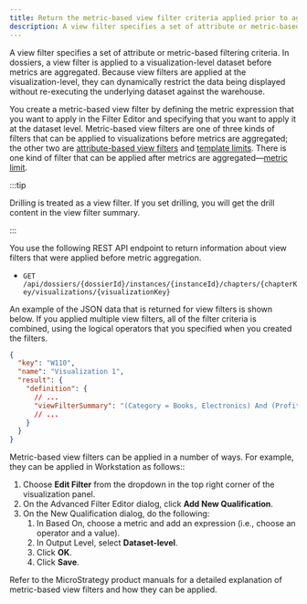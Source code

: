```yaml
---
title: Return the metric-based view filter criteria applied prior to aggregation
description: A view filter specifies a set of attribute or metric-based filtering criteria. In dossiers, a view filter is applied to a visualization-level dataset before metrics are aggregated. Because view filters are applied at the visualization-level, they can dynamically restrict the data being displayed without re-executing the underlying dataset against the warehouse.
---
```


A view filter specifies a set of attribute or metric-based filtering criteria. In dossiers, a view filter is applied to a visualization-level dataset before metrics are aggregated. Because view filters are applied at the visualization-level, they can dynamically restrict the data being displayed without re-executing the underlying dataset against the warehouse.

You create a metric-based view filter by defining the metric expression that you want to apply in the Filter Editor and specifying that you want to apply it at the dataset level. Metric-based view filters are one of three kinds of filters that can be applied to visualizations before metrics are aggregated; the other two are [attribute-based view filters](return-attribute-based-view-filters.md) and [template limits](return-template-limit-criteria.md). There is one kind of filter that can be applied after metrics are aggregated—[metric limit](return-metric-limit-criteria.md).

:::tip

Drilling is treated as a view filter. If you set drilling, you will get the drill content in the view filter summary.

:::

You use the following REST API endpoint to return information about view filters that were applied before metric aggregation.

- `GET /api/dossiers/{dossierId}/instances/{instanceId}/chapters/{chapterKey/visualizations/{visualizationKey}`

An example of the JSON data that is returned for view filters is shown below. If you applied multiple view filters, all of the filter criteria is combined, using the logical operators that you specified when you created the filters.

```json
{
  "key": "W110",
  "name": "Visualization 1",
  "result": {
    "definition": {
      // ...
      "viewFilterSummary": "(Category = Books, Electronics) And (Profit > 11111)" // view filter definition
      // ...
    }
  }
}
```

Metric-based view filters can be applied in a number of ways. For example, they can be applied in Workstation as follows::

1. Choose **Edit Filter** from the dropdown in the top right corner of the visualization panel.
1. On the Advanced Filter Editor dialog, click **Add New Qualification**.
1. On the New Qualification dialog, do the following:
   1. In Based On, choose a metric and add an expression (i.e., choose an operator and a value).
   1. In Output Level, select **Dataset-level**.
   1. Click **OK**.
   1. Click **Save**.

Refer to the MicroStrategy product manuals for a detailed explanation of metric-based view filters and how they can be applied.
